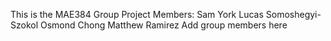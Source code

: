 This is the MAE384 Group Project
Members:
Sam York
Lucas Somoshegyi-Szokol
Osmond Chong
Matthew Ramirez
Add group members here
